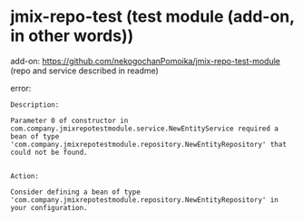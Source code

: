 # jmix-repo-test (test module (add-on, in other words))

add-on: https://github.com/nekogochanPomoika/jmix-repo-test-module (repo and service described in readme)

error:
```lang=java
Description:

Parameter 0 of constructor in com.company.jmixrepotestmodule.service.NewEntityService required a bean of type 'com.company.jmixrepotestmodule.repository.NewEntityRepository' that could not be found.


Action:

Consider defining a bean of type 'com.company.jmixrepotestmodule.repository.NewEntityRepository' in your configuration.
```
